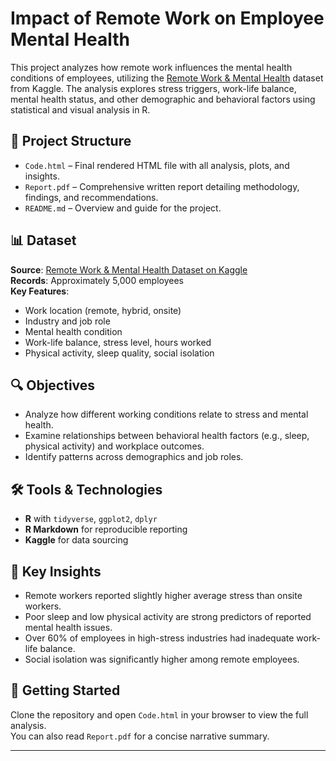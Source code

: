 # Impact of Remote Work on Employee Mental Health

This project analyzes how remote work influences the mental health conditions of employees, utilizing the [Remote Work & Mental Health](https://www.kaggle.com/datasets/waqi786/remote-work-and-mental-health) dataset from Kaggle. The analysis explores stress triggers, work-life balance, mental health status, and other demographic and behavioral factors using statistical and visual analysis in R.

## 📁 Project Structure

- `Code.html` – Final rendered HTML file with all analysis, plots, and insights.
- `Report.pdf` – Comprehensive written report detailing methodology, findings, and recommendations.
- `README.md` – Overview and guide for the project.

## 📊 Dataset

**Source**: [Remote Work & Mental Health Dataset on Kaggle](https://www.kaggle.com/datasets/waqi786/remote-work-and-mental-health)  
**Records**: Approximately 5,000 employees  
**Key Features**:
- Work location (remote, hybrid, onsite)
- Industry and job role
- Mental health condition
- Work-life balance, stress level, hours worked
- Physical activity, sleep quality, social isolation

## 🔍 Objectives

- Analyze how different working conditions relate to stress and mental health.
- Examine relationships between behavioral health factors (e.g., sleep, physical activity) and workplace outcomes.
- Identify patterns across demographics and job roles.

## 🛠️ Tools & Technologies

- **R** with `tidyverse`, `ggplot2`, `dplyr`
- **R Markdown** for reproducible reporting
- **Kaggle** for data sourcing

## 📌 Key Insights

- Remote workers reported slightly higher average stress than onsite workers.
- Poor sleep and low physical activity are strong predictors of reported mental health issues.
- Over 60% of employees in high-stress industries had inadequate work-life balance.
- Social isolation was significantly higher among remote employees.

## 🚀 Getting Started

Clone the repository and open `Code.html` in your browser to view the full analysis.  
You can also read `Report.pdf` for a concise narrative summary.

---

